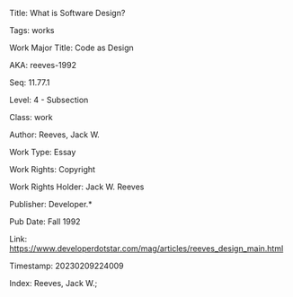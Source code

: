 Title:  What is Software Design?

Tags:   works

Work Major Title: Code as Design

AKA:    reeves-1992

Seq:    11.77.1

Level:  4 - Subsection

Class:  work

Author: Reeves, Jack W.

Work Type: Essay

Work Rights: Copyright

Work Rights Holder: Jack W. Reeves

Publisher: Developer.*

Pub Date: Fall 1992

Link:   https://www.developerdotstar.com/mag/articles/reeves_design_main.html

Timestamp: 20230209224009

Index:  Reeves, Jack W.; 

